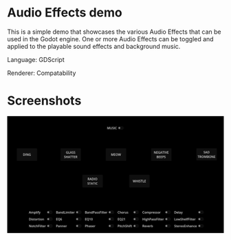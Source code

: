 # Audio Effects demo


This is a simple demo that showcases the various Audio Effects that can be used in the Godot engine. One or more Audio Effects can be toggled and applied to the playable sound effects and background music. 


Language: GDScript

Renderer: Compatability


# Screenshots

![ScreenShot](screenshots/screenshot1.png)
